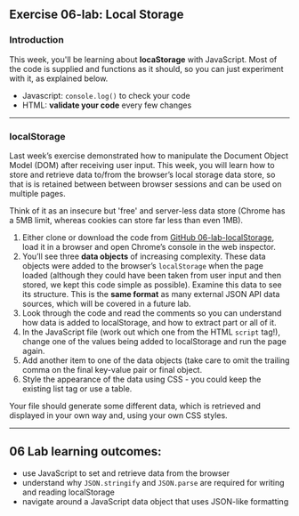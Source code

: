 ## Exercise 06-lab: Local Storage

### Introduction

This week, you'll be learning about **locaStorage** with JavaScript. Most of the code is supplied and functions as it should, so you can just experiment with it, as explained below.

- Javascript: `console.log()` to check your code
- HTML: **validate your code** every few changes

---

### localStorage

Last week’s exercise demonstrated how to manipulate the Document Object Model (DOM) after receiving user input. This week, you will learn how to store and retrieve data to/from the browser’s local storage data store, so that is is retained between between browser sessions and can be used on multiple pages.

Think of it as an insecure but 'free' and server-less data store (Chrome has a 5MB limit, whereas cookies can store far less than even 1MB).

1. Either clone or download the code from [GitHub 06-lab-localStorage](https://github.com/CTEC3905/06-lab-localStorage/), load it in a browser and open Chrome’s console in the web inspector.
2. You’ll see three **data objects** of increasing complexity. These data objects were added to the browser’s `localStorage` when the page loaded (although they could have been taken from user input and then stored, we kept this code simple as possible). Examine this data to see its structure. This is the **same format** as many external JSON API data sources, which will be covered in a future lab.
3. Look through the code and read the comments so you can understand how data is added to localStorage, and how to extract part or all of it.
4. In the JavaScript file (work out which one from the HTML `script` tag!), change one of the values being added to localStorage and run the page again.
5. Add another item to one of the data objects (take care to omit the trailing comma on the final key-value pair or final object.
6. Style the appearance of the data using CSS - you could keep the existing list tag or use a table.

Your file should generate some different data, which is retrieved and displayed in your own way and, using your own CSS styles.

---

## 06 Lab learning outcomes:

- use JavaScript to set and retrieve data from the browser
- understand why `JSON.stringify` and `JSON.parse` are required for writing and reading localStorage
- navigate around a JavaScript data object that uses JSON-like formatting
